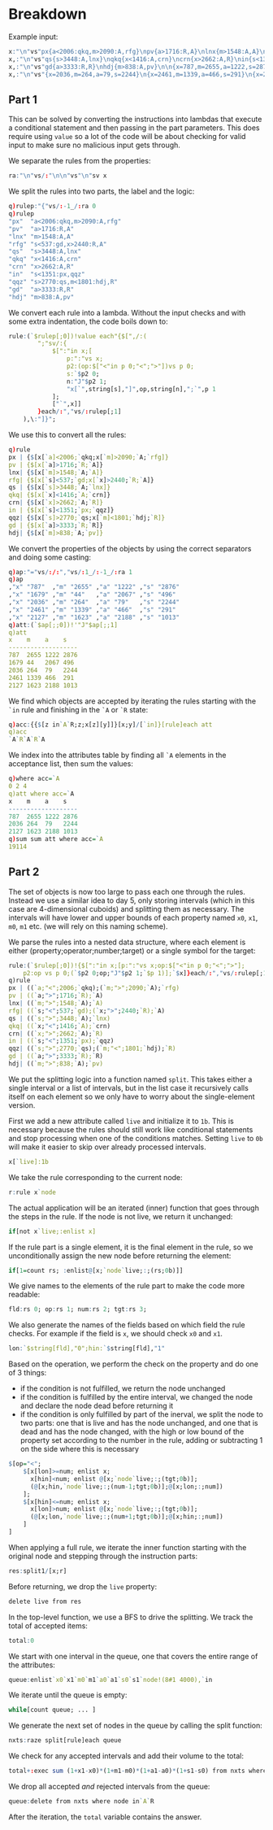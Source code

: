 # Breakdown

Example input:
```q
x:"\n"vs"px{a<2006:qkq,m>2090:A,rfg}\npv{a>1716:R,A}\nlnx{m>1548:A,A}\nrfg{s<537:gd,x>2440:R,A}";
x,:"\n"vs"qs{s>3448:A,lnx}\nqkq{x<1416:A,crn}\ncrn{x>2662:A,R}\nin{s<1351:px,qqz}\nqqz{s>2770:qs,m<1801:hdj,R}";
x,:"\n"vs"gd{a>3333:R,R}\nhdj{m>838:A,pv}\n\n{x=787,m=2655,a=1222,s=2876}\n{x=1679,m=44,a=2067,s=496}";
x,:"\n"vs"{x=2036,m=264,a=79,s=2244}\n{x=2461,m=1339,a=466,s=291}\n{x=2127,m=1623,a=2188,s=1013}";
```

## Part 1
This can be solved by converting the instructions into lambdas that execute a conditional statement and then passing in the part parameters. This does require using `value` so a lot of the code will be about checking for valid input to make sure no malicious input gets through.

We separate the rules from the properties:
```q
ra:"\n"vs/:"\n\n"vs"\n"sv x
```
We split the rules into two parts, the label and the logic:
```q
q)rulep:"{"vs/:-1_/:ra 0
q)rulep
"px"  "a<2006:qkq,m>2090:A,rfg"
"pv"  "a>1716:R,A"
"lnx" "m>1548:A,A"
"rfg" "s<537:gd,x>2440:R,A"
"qs"  "s>3448:A,lnx"
"qkq" "x<1416:A,crn"
"crn" "x>2662:A,R"
"in"  "s<1351:px,qqz"
"qqz" "s>2770:qs,m<1801:hdj,R"
"gd"  "a>3333:R,R"
"hdj" "m>838:A,pv"
```
We convert each rule into a lambda. Without the input checks and with some extra indentation, the code boils down to:
```q
rule:(`$rulep[;0])!value each"{$[",/:(
        ";"sv/:{
            $[":"in x;[
                p:":"vs x;
                p2:(op:$["<"in p 0;"<";">"])vs p 0;
                s:`$p2 0;
                n:"J"$p2 1;
                "x[`",string[s],"]",op,string[n],";`",p 1
            ];
            ["`",x]]
        }each/:","vs/:rulep[;1]
    ),\:"]}";
```
We use this to convert all the rules:
```q
q)rule
px | {$[x[`a]<2006;`qkq;x[`m]>2090;`A;`rfg]}
pv | {$[x[`a]>1716;`R;`A]}
lnx| {$[x[`m]>1548;`A;`A]}
rfg| {$[x[`s]<537;`gd;x[`x]>2440;`R;`A]}
qs | {$[x[`s]>3448;`A;`lnx]}
qkq| {$[x[`x]<1416;`A;`crn]}
crn| {$[x[`x]>2662;`A;`R]}
in | {$[x[`s]<1351;`px;`qqz]}
qqz| {$[x[`s]>2770;`qs;x[`m]<1801;`hdj;`R]}
gd | {$[x[`a]>3333;`R;`R]}
hdj| {$[x[`m]>838;`A;`pv]}
```
We convert the properties of the objects by using the correct separators and doing some casting:
```q
q)ap:"="vs/:/:","vs/:1_/:-1_/:ra 1
q)ap
,"x" "787"  ,"m" "2655" ,"a" "1222" ,"s" "2876"
,"x" "1679" ,"m" "44"   ,"a" "2067" ,"s" "496"
,"x" "2036" ,"m" "264"  ,"a" "79"   ,"s" "2244"
,"x" "2461" ,"m" "1339" ,"a" "466"  ,"s" "291"
,"x" "2127" ,"m" "1623" ,"a" "2188" ,"s" "1013"
q)att:(`$ap[;;0])!'"J"$ap[;;1]
q)att
x    m    a    s
-------------------
787  2655 1222 2876
1679 44   2067 496
2036 264  79   2244
2461 1339 466  291
2127 1623 2188 1013
```
We find which objects are accepted by iterating the rules starting with the ``` `in ``` rule and finishing in the ``` `A ``` or ``` `R ``` state:
```q
q)acc:{{$[z in`A`R;z;x[z][y]]}[x;y]/[`in]}[rule]each att
q)acc
`A`R`A`R`A
```
We index into the attributes table by finding all ``` `A ``` elements in the acceptance list, then sum the values:
```q
q)where acc=`A
0 2 4
q)att where acc=`A
x    m    a    s
-------------------
787  2655 1222 2876
2036 264  79   2244
2127 1623 2188 1013
q)sum sum att where acc=`A
19114
```

## Part 2
The set of objects is now too large to pass each one through the rules. Instead we use a similar idea to day 5, only storing intervals (which in this case are 4-dimensional cuboids) and splitting them as necessary. The intervals will have lower and upper bounds of each property named `x0`, `x1`, `m0`, `m1` etc. (we will rely on this naming scheme).

We parse the rules into a nested data structure, where each element is either (property;operator;number;target) or a single symbol for the target:
```q
rule:(`$rulep[;0])!{$[":"in x;[p:":"vs x;op:$["<"in p 0;"<";">"];
    p2:op vs p 0;(`$p2 0;op;"J"$p2 1;`$p 1)];`$x]}each/:","vs/:rulep[;1]
q)rule
px | ((`a;"<";2006;`qkq);(`m;">";2090;`A);`rfg)
pv | ((`a;">";1716;`R);`A)
lnx| ((`m;">";1548;`A);`A)
rfg| ((`s;"<";537;`gd);(`x;">";2440;`R);`A)
qs | ((`s;">";3448;`A);`lnx)
qkq| ((`x;"<";1416;`A);`crn)
crn| ((`x;">";2662;`A);`R)
in | ((`s;"<";1351;`px);`qqz)
qqz| ((`s;">";2770;`qs);(`m;"<";1801;`hdj);`R)
gd | ((`a;">";3333;`R);`R)
hdj| ((`m;">";838;`A);`pv)
```
We put the splitting logic into a function named `split`. This takes either a single interval or a list of intervals, but in the list case it recursively calls itself on each element so we only have to worry about the single-element version.

First we add a new attribute called `live` and initialize it to `1b`. This is necessary because the rules should still work like conditional statements and stop processing when one of the conditions matches. Setting `live` to `0b` will make it easier to skip over already processed intervals.
```q
x[`live]:1b
```
We take the rule corresponding to the current node:
```q
r:rule x`node
```
The actual application will be an iterated (inner) function that goes through the steps in the rule. If the node is not live, we return it unchanged:
```q
if[not x`live;:enlist x]
```
If the rule part is a single element, it is the final element in the rule, so we unconditionally assign the new node before returning the element:
```q
if[1=count rs; :enlist@[x;`node`live;:;(rs;0b)]]
```
We give names to the elements of the rule part to make the code more readable:
```q
fld:rs 0; op:rs 1; num:rs 2; tgt:rs 3;
```
We also generate the names of the fields based on which field the rule checks. For example if the field is `x`, we should check `x0` and `x1`.
```q
lon:`$string[fld],"0";hin:`$string[fld],"1"
```
Based on the operation, we perform the check on the property and do one of 3 things:
* if the condition is not fulfilled, we return the node unchanged
* if the condition is fulfilled by the entire interval, we changed the node and declare the node dead before returning it
* if the condition is only fulfilled by part of the inerval, we split the node to two parts: one that is live and has the node unchanged, and one that is dead and has the node changed, with the high or low bound of the property set according to the number in the rule, adding or subtracting 1 on the side where this is necessary
```q
$[op="<";
    $[x[lon]>=num; enlist x;
      x[hin]<num; enlist @[x;`node`live;:;(tgt;0b)];
      (@[x;hin,`node`live;:;(num-1;tgt;0b)];@[x;lon;:;num])
    ];
    $[x[hin]<=num; enlist x;
      x[lon]>num; enlist @[x;`node`live;:;(tgt;0b)];
      (@[x;lon,`node`live;:;(num+1;tgt;0b)];@[x;hin;:;num])
    ]
]
```
When applying a full rule, we iterate the inner function starting with the original node and stepping through the instruction parts:
```q
res:split1/[x;r]
```
Before returning, we drop the `live` property:
```q
delete live from res
```
In the top-level function, we use a BFS to drive the splitting. We track the total of accepted items:
```q
total:0
```
We start with one interval in the queue, one that covers the entire range of the attributes:
```q
queue:enlist`x0`x1`m0`m1`a0`a1`s0`s1`node!(8#1 4000),`in
```
We iterate until the queue is empty:
```q
while[count queue; ... ]
```
We generate the next set of nodes in the queue by calling the split function:
```q
nxts:raze split[rule]each queue
```
We check for any accepted intervals and add their volume to the total:
```q
total+:exec sum (1+x1-x0)*(1+m1-m0)*(1+a1-a0)*(1+s1-s0) from nxts where node=`A
```
We drop all accepted _and_ rejected intervals from the queue:
```q
queue:delete from nxts where node in`A`R
```
After the iteration, the `total` variable contains the answer.
